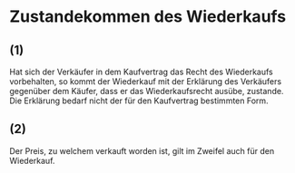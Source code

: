 # Zustandekommen des Wiederkaufs



## (1)

 Hat sich der Verkäufer in dem Kaufvertrag das Recht des Wiederkaufs vorbehalten, so kommt der Wiederkauf mit der Erklärung des Verkäufers gegenüber dem Käufer, dass er das Wiederkaufsrecht ausübe, zustande. Die Erklärung bedarf nicht der für den Kaufvertrag bestimmten Form.

## (2)

 Der Preis, zu welchem verkauft worden ist, gilt im Zweifel auch für den Wiederkauf. 

